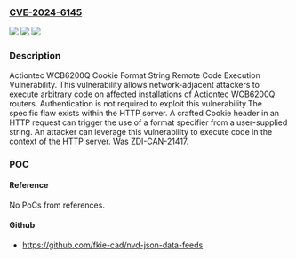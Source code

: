 ### [CVE-2024-6145](https://cve.mitre.org/cgi-bin/cvename.cgi?name=CVE-2024-6145)
![](https://img.shields.io/static/v1?label=Product&message=WCB6200Q&color=blue)
![](https://img.shields.io/static/v1?label=Version&message=%3D%201.2L.03.5%20&color=brighgreen)
![](https://img.shields.io/static/v1?label=Vulnerability&message=CWE-134%3A%20Use%20of%20Externally-Controlled%20Format%20String&color=brighgreen)

### Description

Actiontec WCB6200Q Cookie Format String Remote Code Execution Vulnerability. This vulnerability allows network-adjacent attackers to execute arbitrary code on affected installations of Actiontec WCB6200Q routers. Authentication is not required to exploit this vulnerability.The specific flaw exists within the HTTP server. A crafted Cookie header in an HTTP request can trigger the use of a format specifier from a user-supplied string. An attacker can leverage this vulnerability to execute code in the context of the HTTP server. Was ZDI-CAN-21417.

### POC

#### Reference
No PoCs from references.

#### Github
- https://github.com/fkie-cad/nvd-json-data-feeds

